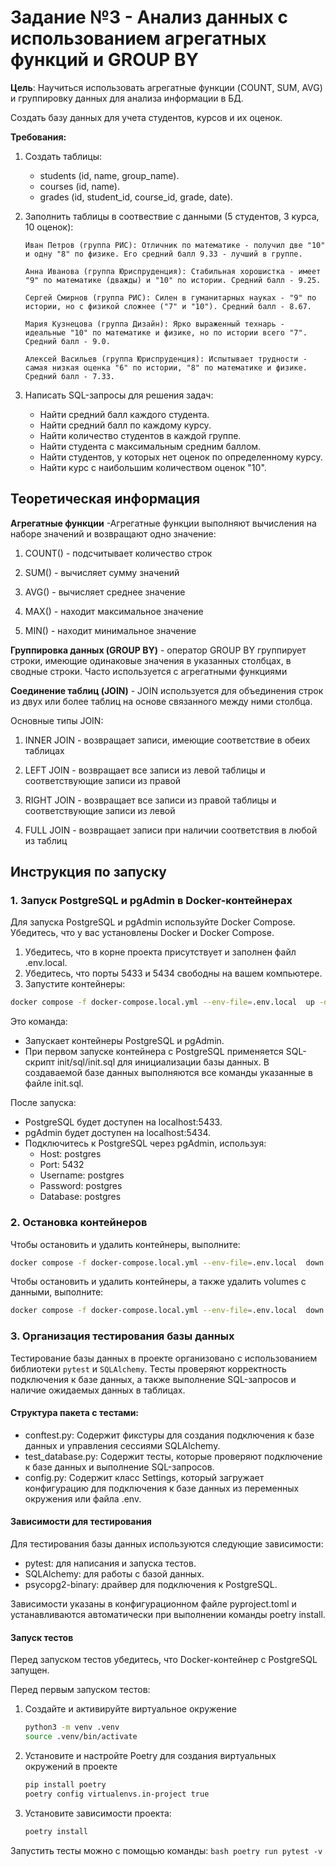 # Задание №3 - Анализ данных с использованием агрегатных функций и GROUP BY

**Цель**: Научиться использовать агрегатные функции (COUNT, SUM, AVG) и группировку данных для анализа информации в БД.

Создать базу данных для учета студентов, курсов и их оценок.

**Требования:**

1. Создать таблицы:

   + students (id, name, group_name).
   + courses (id, name).
   + grades (id, student_id, course_id, grade, date).

2. Заполнить таблицы в соотвествие с данными (5 студентов, 3 курса, 10 оценок):

    ```
    Иван Петров (группа РИС): Отличник по математике - получил две "10" и одну "8" по физике. Его средний балл 9.33 - лучший в группе. 

    Анна Иванова (группа Юриспруденция): Стабильная хорошистка - имеет "9" по математике (дважды) и "10" по истории. Средний балл - 9.25.

    Сергей Смирнов (группа РИС): Силен в гуманитарных науках - "9" по истории, но с физикой сложнее ("7" и "10"). Средний балл - 8.67.

    Мария Кузнецова (группа Дизайн): Ярко выраженный технарь - идеальные "10" по математике и физике, но по истории всего "7". Средний балл - 9.0.

    Алексей Васильев (группа Юриспруденция): Испытывает трудности - самая низкая оценка "6" по истории, "8" по математике и физике. Средний балл - 7.33.
    ```

3. Написать SQL-запросы для решения задач:

    + Найти средний балл каждого студента.
    + Найти средний балл по каждому курсу.
    + Найти количество студентов в каждой группе.
    + Найти студента с максимальным средним баллом.
    + Найти студентов, у которых нет оценок по определенному курсу.
    + Найти курс с наибольшим количеством оценок "10".

## Теоретическая информация

**Агрегатные функции** -Агрегатные функции выполняют вычисления на наборе значений и возвращают одно значение:

1. COUNT() - подсчитывает количество строк

2. SUM() - вычисляет сумму значений

3. AVG() - вычисляет среднее значение

4. MAX() - находит максимальное значение

5. MIN() - находит минимальное значение

**Группировка данных (GROUP BY)** - оператор GROUP BY группирует строки, имеющие одинаковые значения в указанных столбцах, в сводные строки. Часто используется с агрегатными функциями

**Соединение таблиц (JOIN)** - JOIN используется для объединения строк из двух или более таблиц на основе связанного между ними столбца.

Основные типы JOIN:

1. INNER JOIN - возвращает записи, имеющие соответствие в обеих таблицах

2. LEFT JOIN - возвращает все записи из левой таблицы и соответствующие записи из правой

3. RIGHT JOIN - возвращает все записи из правой таблицы и соответствующие записи из левой

4. FULL JOIN - возвращает записи при наличии соответствия в любой из таблиц

## Инструкция по запуску

### 1. Запуск PostgreSQL и pgAdmin в Docker-контейнерах

Для запуска PostgreSQL и pgAdmin используйте Docker Compose. Убедитесь, что у вас установлены Docker и Docker Compose.

1. Убедитесь, что в корне проекта присутствует и заполнен файл .env.local.
2. Убедитесь, что порты 5433 и 5434 свободны на вашем компьютере.
3. Запустите контейнеры:

```bash
docker compose -f docker-compose.local.yml --env-file=.env.local  up -d
```

Это команда:
- Запускает контейнеры PostgreSQL и pgAdmin.
- При первом запуске контейнера с PostgreSQL применяется SQL-скрипт init/sql/init.sql для инициализации базы данных. В создаваемой базе данных выполняются все команды указанные в файле init.sql.

После запуска:
- PostgreSQL будет доступен на localhost:5433.
- pgAdmin будет доступен на localhost:5434.
- Подключитесь к PostgreSQL через pgAdmin, используя:
    * Host: postgres
    * Port: 5432
    * Username: postgres
    * Password: postgres
    * Database: postgres

### 2. Остановка контейнеров

Чтобы остановить и удалить контейнеры, выполните:

```bash
docker compose -f docker-compose.local.yml --env-file=.env.local  down
```

Чтобы остановить и удалить контейнеры, а также удалить volumes с данными, выполните:

```bash
docker compose -f docker-compose.local.yml --env-file=.env.local  down -v
```

### 3. Организация тестирования базы данных

Тестирование базы данных в проекте организовано с использованием библиотеки `pytest` и `SQLAlchemy`. Тесты проверяют корректность подключения к базе данных, а также выполнение SQL-запросов и наличие ожидаемых данных в таблицах.

#### Структура пакета с тестами:

- conftest.py: Содержит фикстуры для создания подключения к базе данных и управления сессиями SQLAlchemy.
- test_database.py: Содержит тесты, которые проверяют подключение к базе данных и выполнение SQL-запросов.
- config.py: Содержит класс Settings, который загружает конфигурацию для подключения к базе данных из переменных окружения или файла .env.

#### Зависимости для тестирования

Для тестирования базы данных используются следующие зависимости:
- pytest: для написания и запуска тестов.
- SQLAlchemy: для работы с базой данных.
- psycopg2-binary: драйвер для подключения к PostgreSQL.

Зависимости указаны в конфигурационном файле pyproject.toml и устанавливаются автоматически при выполнении команды poetry install.

#### Запуск тестов

Перед запуском тестов убедитесь, что Docker-контейнер с PostgreSQL запущен.

Перед первым запуском тестов:
1. Создайте и активируйте виртуальное окружение
    ```bash
    python3 -m venv .venv
    source .venv/bin/activate
    ```
2. Установите и настройте Poetry для создания виртуальных окружений в проекте
    ```bash
    pip install poetry
    poetry config virtualenvs.in-project true
    ```
3. Установите зависимости проекта:
    ```bash
    poetry install
    ```

Запустить тесты можно с помощью команды:
    ```bash
    poetry run pytest -v
    ```